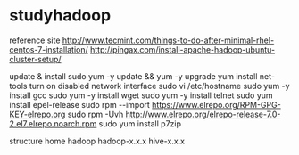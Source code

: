 # studyhadoop

reference site 
        http://www.tecmint.com/things-to-do-after-minimal-rhel-centos-7-installation/
        http://pingax.com/install-apache-hadoop-ubuntu-cluster-setup/

update & install
        sudo yum -y update && yum -y upgrade
        yum install net-tools
        turn on disabled network interface
        sudo vi /etc/hostname
        sudo yum -y install gcc
        sudo yum -y install wget
        sudo yum -y install telnet
        sudo yum install epel-release
        sudo rpm --import https://www.elrepo.org/RPM-GPG-KEY-elrepo.org
        sudo rpm -Uvh http://www.elrepo.org/elrepo-release-7.0-2.el7.elrepo.noarch.rpm
        sudo yum install p7zip

structure
home 
        hadoop
                hadoop-x.x.x
                hive-x.x.x
